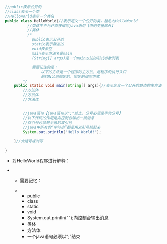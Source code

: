 ```java
//public表示公开的
//class表示一个类
//HelloWorld表示一个类名
public class HelloWorld{//表示定义一个公开的类，起名为HelloWorld
          //类体中不允许直接编写java语句【申明变量除外】    
          //类体
          /*
            public表示公开的
            static表示静态的
            void表示空
            main表示方法名是main
            (String[] args)是一个main方法的形式参数列表
            
            需要记住的是：
                以下的方法是一个程序的主方法，是程序的执行入口
                是SUN公司规定的，固定的编写方式
        */
    public static void main(String[] args){//表示定义一个公开的静态的主方法
        //方法体
        //方法体
        //方法体
        
        
        //java语句【java语句以";"终止，分号必须是半角分号】
        //以下代码的作用是向控制台输出一段消息
        //双引号必须是半角的双引号
        //java中所有的“字符串”都是用双引号括起来
        System.out.println("Hello World!");   
        
    }//大括号成对写
    
}
```

- 对HelloWorld程序进行解释：

- - 需要记忆：

  - - public
    - class
    - static
    - void
    - System.out.println("");向控制台输出消息
    - 类体
    - 方法体
    - 一个java语句必须以“;”结束